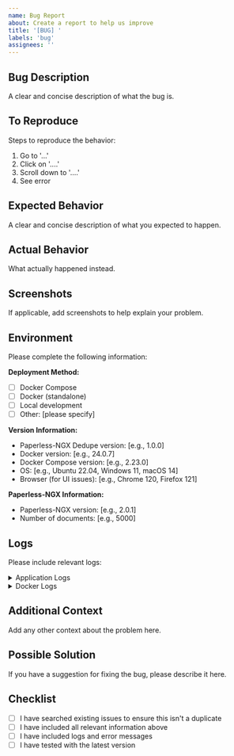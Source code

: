 ```yaml
---
name: Bug Report
about: Create a report to help us improve
title: '[BUG] '
labels: 'bug'
assignees: ''
---
```


## Bug Description
A clear and concise description of what the bug is.

## To Reproduce
Steps to reproduce the behavior:
1. Go to '...'
2. Click on '....'
3. Scroll down to '....'
4. See error

## Expected Behavior
A clear and concise description of what you expected to happen.

## Actual Behavior
What actually happened instead.

## Screenshots
If applicable, add screenshots to help explain your problem.

## Environment
Please complete the following information:

**Deployment Method:**
- [ ] Docker Compose
- [ ] Docker (standalone)
- [ ] Local development
- [ ] Other: [please specify]

**Version Information:**
- Paperless-NGX Dedupe version: [e.g., 1.0.0]
- Docker version: [e.g., 24.0.7]
- Docker Compose version: [e.g., 2.23.0]
- OS: [e.g., Ubuntu 22.04, Windows 11, macOS 14]
- Browser (for UI issues): [e.g., Chrome 120, Firefox 121]

**Paperless-NGX Information:**
- Paperless-NGX version: [e.g., 2.0.1]
- Number of documents: [e.g., 5000]

## Logs
Please include relevant logs:

<details>
<summary>Application Logs</summary>

```
Paste application logs here
```

</details>

<details>
<summary>Docker Logs</summary>

```
docker-compose logs paperless-dedupe
```

</details>

## Additional Context
Add any other context about the problem here.

## Possible Solution
If you have a suggestion for fixing the bug, please describe it here.

## Checklist
- [ ] I have searched existing issues to ensure this isn't a duplicate
- [ ] I have included all relevant information above
- [ ] I have included logs and error messages
- [ ] I have tested with the latest version